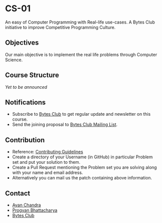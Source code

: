 #  CS-01

An easy of Computer Programming with Real-life use-cases.
A Bytes Club initiative to improve Competitive Programming Culture.

## Objectives
   Our main objective is to implement the real life problems through Computer Science.

## Course Structure
_Yet to be announced_

## Notifications
   * Subscribe to [Bytes Club](https://groups.google.com/forum/#!forum/bytes-club) to get regular update and newsletter on this course.
   * Send the joining proposal to [Bytes Club Mailing List](mailto:bytes-club@googlegroups.com).

## Contribution
   * Reference: [Contributing Guidelines](.github/CONTRIBUTING.md)
   * Create a directory of your Username (in GitHub) in particular Problem set and put your solution to them.
   * Create a Pull Request mentioning the Problem set you are solving along with your name and email address.
   * Alternatively you can mail us the patch containing above information.

## Contact
   * [Ayan Chandra](https://ayanc18.github.io/)
   * [Progyan Bhattacharya](http://codeprogyan.me)
   * [Bytes Club](https://bytesclub.github.io)
